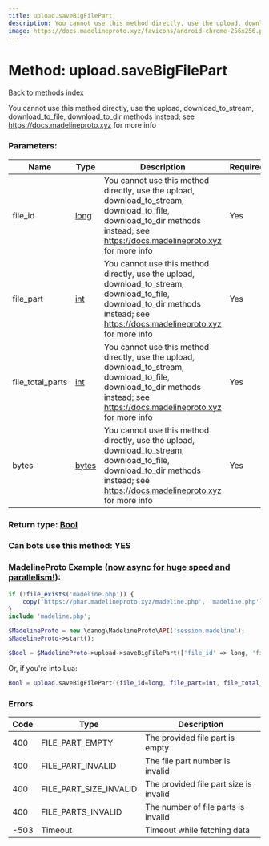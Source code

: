 ```yaml
---
title: upload.saveBigFilePart
description: You cannot use this method directly, use the upload, download_to_stream, download_to_file, download_to_dir methods instead; see https://docs.madelineproto.xyz for more info
image: https://docs.madelineproto.xyz/favicons/android-chrome-256x256.png
---
```

# Method: upload.saveBigFilePart  
[Back to methods index](index.md)


You cannot use this method directly, use the upload, download_to_stream, download_to_file, download_to_dir methods instead; see https://docs.madelineproto.xyz for more info

### Parameters:

| Name     |    Type       | Description | Required |
|----------|---------------|-------------|----------|
|file\_id|[long](../types/long.md) | You cannot use this method directly, use the upload, download_to_stream, download_to_file, download_to_dir methods instead; see https://docs.madelineproto.xyz for more info | Yes|
|file\_part|[int](../types/int.md) | You cannot use this method directly, use the upload, download_to_stream, download_to_file, download_to_dir methods instead; see https://docs.madelineproto.xyz for more info | Yes|
|file\_total\_parts|[int](../types/int.md) | You cannot use this method directly, use the upload, download_to_stream, download_to_file, download_to_dir methods instead; see https://docs.madelineproto.xyz for more info | Yes|
|bytes|[bytes](../types/bytes.md) | You cannot use this method directly, use the upload, download_to_stream, download_to_file, download_to_dir methods instead; see https://docs.madelineproto.xyz for more info | Yes|


### Return type: [Bool](../types/Bool.md)

### Can bots use this method: **YES**


### MadelineProto Example ([now async for huge speed and parallelism!](https://docs.madelineproto.xyz/docs/ASYNC.html)):


```php
if (!file_exists('madeline.php')) {
    copy('https://phar.madelineproto.xyz/madeline.php', 'madeline.php');
}
include 'madeline.php';

$MadelineProto = new \danog\MadelineProto\API('session.madeline');
$MadelineProto->start();

$Bool = $MadelineProto->upload->saveBigFilePart(['file_id' => long, 'file_part' => int, 'file_total_parts' => int, 'bytes' => 'bytes', ]);
```

Or, if you're into Lua:

```lua
Bool = upload.saveBigFilePart({file_id=long, file_part=int, file_total_parts=int, bytes='bytes', })
```

### Errors

| Code | Type     | Description   |
|------|----------|---------------|
|400|FILE_PART_EMPTY|The provided file part is empty|
|400|FILE_PART_INVALID|The file part number is invalid|
|400|FILE_PART_SIZE_INVALID|The provided file part size is invalid|
|400|FILE_PARTS_INVALID|The number of file parts is invalid|
|-503|Timeout|Timeout while fetching data|


